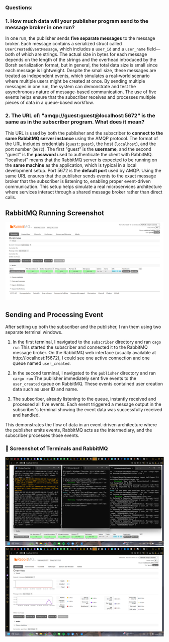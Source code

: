 ### Questions:

### 1. How much data will your publisher program send to the message broker in one run?

In one run, the publisher sends **five separate messages** to the message broker. Each message contains a serialized struct called `UserCreatedEventMessage`, which includes a `user_id` and a `user_name` field—both of which are strings. The actual size in bytes for each message depends on the length of the strings and the overhead introduced by the Borsh serialization format, but in general, the total data size is small since each message is lightweight. Despite the small size, these messages are treated as independent events, which simulates a real-world scenario where multiple users might be created at once. By sending multiple messages in one run, the system can demonstrate and test the asynchronous nature of message-based communication. The use of five events helps ensure that the subscriber receives and processes multiple pieces of data in a queue-based workflow.

### 2. The URL of: "amqp://guest:guest@localhost:5672" is the same as in the subscriber program. What does it mean?

This URL is used by both the publisher and the subscriber to **connect to the same RabbitMQ server instance** using the AMQP protocol. The format of the URL includes credentials (`guest:guest`), the host (`localhost`), and the port number (`5672`). The first "guest" is the **username**, and the second "guest" is the **password** used to authenticate the client with RabbitMQ. "localhost" means that the RabbitMQ server is expected to be running on the **same machine** as the application, which is typical in a local development setup. Port 5672 is the **default port** used by AMQP. Using the same URL ensures that the publisher sends events to the exact message broker that the subscriber is listening to, enabling proper event-driven communication. This setup helps simulate a real microservices architecture where services interact through a shared message broker rather than direct calls.

## RabbitMQ Running Screenshot

![RabbitMQ Running](media/rabbitmq_screenshot.png)

## Sending and Processing Event

After setting up both the subscriber and the publisher, I ran them using two separate terminal windows.

1. In the first terminal, I navigated to the `subscriber` directory and ran `cago run`
This started the subscriber and connected it to the RabbitMQ message broker. On the RabbitMQ web interface (usually available at http://localhost:15672), I could see one active connection and one queue named `user_created`.

2. In the second terminal, I navigated to the `publisher` directory and ran `cargo run`
The publisher immediately sent five events to the `user_created` queue on RabbitMQ. These events contained user creation data such as user ID and name.

3. The subscriber, already listening to the queue, instantly received and processed all five events. Each event triggered a message output in the subscriber's terminal showing the event data was successfully received and handled.

This demonstrates the flow of data in an event-driven architecture where the publisher emits events, RabbitMQ acts as the intermediary, and the subscriber processes those events.

### 📸 Screenshot of Terminals and RabbitMQ

![Sending and Receiving Events](media/events_terminal_screenshot.png)
![RabbitMQ Running](media/events_rabbitmq_screenshot.png)
